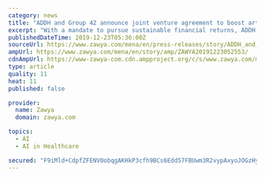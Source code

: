 ```yaml
---
category: news
title: "ADDH and Group 42 announce joint venture agreement to boost artificial intelligence adoption across ADDH portfolio of companies"
excerpt: "With a mandate to pursue sustainable financial returns, ADDH is set to leverage technology in its ambition to create value, including artificial intelligence ... provider in Abu Dhabi already working with clients across several sectors including healthcare, utilities and aviation, we are proud to partner with ADDH, one of the Emirate’s ..."
publishedDateTime: 2019-12-23T05:36:00Z
sourceUrl: https://www.zawya.com/mena/en/press-releases/story/ADDH_and_Group_42_announce_joint_venture_agreement_to_boost_artificial_intelligence_adoption_across_ADDH_portfolio_of_companies-ZAWYA20191223052553/
ampUrl: https://www.zawya.com/mena/en/story/amp/ZAWYA20191223052553/
cdnAmpUrl: https://www-zawya-com.cdn.ampproject.org/c/s/www.zawya.com/mena/en/story/amp/ZAWYA20191223052553/
type: article
quality: 11
heat: 11
published: false

provider:
  name: Zawya
  domain: zawya.com

topics:
  - AI
  - AI in Healthcare

secured: "F9iMld+CdpfZFENV0obqgAKHkP3cfh9BCs6Edd57FBUwm3R2vypAxyoJOGzHyaK/41Jq3wAwpJnl4aeYs5nmtp5l+gmTdJ1AQLwkfk0lyZzH/XoPW9YYz6Ub4SAY4ey/cejTeQYG5NfbEj8diRUqlp5cTIGncEaE+rrTVzeC2sR0CBNKCYGv20ffPDJXVyOjvRi7l4u34SGx0WBVR2Afn//okZe0o2nbS7HYUhIwsLTBmR/6+Ue1ZskTO22eK18r34suUkH6Satz3r30Vf8yfw==;e5VdjeFsFHXXfT5hRW0etA=="
---
```


